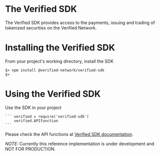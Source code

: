 # The Verified SDK
The Verified SDK provides access to the payments, issuing and trading of tokenized securities on the Verified Network. 

# Installing the Verified SDK
From your project's working directory, install the SDK

```shell
$> npm install @verified-network/verified-sdk
$>
```

# Using the Verified SDK
Use the SDK in your project

    ``` verified = require('verified-sdk') 
        verified.APIfunction
    ```

Please check the API functions at [Verified SDK documentation].

[Verified SDK documentation]: https://docs.verified.network

*NOTE:* Currently this reference implementation is under development and NOT FOR PRODUCTION.


